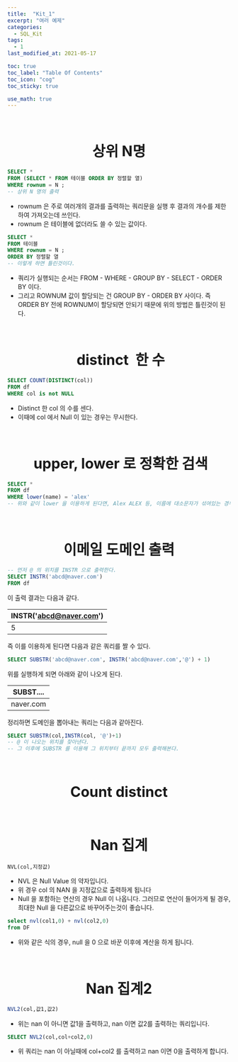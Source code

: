 ```yaml
---
title:  "Kit_1"
excerpt: "여러 예제"
categories:
  - SQL_Kit
tags:
  - 1
last_modified_at: 2021-05-17

toc: true
toc_label: "Table Of Contents"
toc_icon: "cog"
toc_sticky: true

use_math: true
---
```


<br>

# <center><font size="6"> 상위 N명 </font></center>

```sql
SELECT *
FROM (SELECT * FROM 테이블 ORDER BY 정렬할 열)
WHERE rownum = N ; 
-- 상위 N 명의 출력 
```

- rownum 은 주로 여러개의 결과를 출력하는 쿼리문을 실행 후 결과의 개수를 제한하여 가져오는데 쓰인다.
- rownum 은 테이블에 없더라도 쓸 수 있는 값이다.

```sql
SELECT *
FROM 테이블
WHERE rownum = N ; 
ORDER BY 정렬할 열 
-- 이렇게 하면 틀린것이다.
```

- 쿼리가 실행되는 순서는 FROM - WHERE - GROUP BY - SELECT - ORDER BY 이다.
- 그리고 ROWNUM 값이 할당되는 건 GROUP BY - ORDER BY 사이다. 즉 ORDER BY 전에 ROWNUM이 할당되면 안되기 때문에 위의 방법은 틀린것이 된다.

<br>

# <center><font size="6"> distinct  한 수</font></center>

```sql
SELECT COUNT(DISTINCT(col))
FROM df
WHERE col is not NULL 
```

- Distinct 한 col 의 수를 센다.
- 이때에 col 에서 Null 이 있는 경우는 무시한다.

<br>

# <center><font size="6"> upper, lower 로 정확한 검색</font></center>

```sql
SELECT *
FROM df
WHERE lower(name) = 'alex'
-- 위와 같이 lower 을 이용하게 된다면, Alex ALEX 등, 이름에 대소문자가 섞여있는 경우도 unique 하게 잘 구별할 수 있다.
```

<br>

# <center><font size="6">이메일 도메인 출력</font></center>

```sql
-- 먼저 @ 의 위치를 INSTR 으로 출력한다.
SELECT INSTR('abcd@naver.com')
FROM df 
```

이 출력 결과는 다음과 같다. 

| INSTR('abcd@naver.com') |
| ----------------------- |
| 5                       |

즉 이를 이용하게 된다면 다음과 같은 쿼리를 짤 수 있다.

```sql
SELECT SUBSTR('abcd@naver.com', INSTR('abcd@naver.com','@') + 1)
```

위를 실행하게 되면 아래와 같이 나오게 된다.

| SUBST.... |
| --------- |
| naver.com |

정리하면 도메인을 뽑아내는 쿼리는 다음과 같아진다. 

```sql
SELECT SUBSTR(col,INSTR(col, '@')+1)
-- @ 이 나오는 위치를 찾아낸다.
-- 그 이후에 SUBSTR 를 이용해 그 위치부터 끝까지 모두 출력해본다. 
```

<br>

# <center><font size="6">Count distinct</font></center>

<br>

# <center><font size="6">Nan 집계</font></center>

```
NVL(col,지정값)
```

- NVL 은 Null Value 의 약자입니다.
- 위 경우 col 의 NAN 을 지정값으로 출력하게 됩니다
- Null 을 포함하는 연산의 경우 Null 이 나옵니다. 그러므로 연산이 들어가게 될 경우, 최대한 Null 을 다른값으로 바꾸어주는것이 좋습니다.

```sql
select nvl(col1,0) + nvl(col2,0)
from DF
```

- 위와 같은 식의 경우, null 을 0 으로 바꾼 이후에 계산을 하게 됩니다.

<br>

# <center><font size="6">Nan 집계2</font></center>

```sql
NVL2(col,값1,값2)
```

- 위는 nan 이 아니면 값1을 출력하고, nan 이면 값2를 출력하는 쿼리입니다.

```sql
SELECT NVL2(col,col+col2,0)
```

- 위 쿼리는 nan 이 아닐때에 col+col2 를 출력하고 nan 이면 0을 출력하게 합니다.

